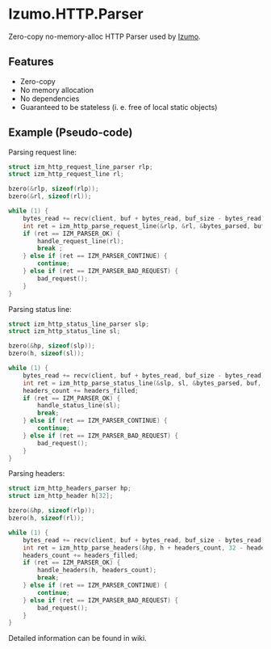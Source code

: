 # Izumo.HTTP.Parser
Zero-copy no-memory-alloc HTTP Parser used by [Izumo](https://github.com/AbrahamHokuto/Izumo).

## Features
+ Zero-copy
+ No memory allocation
+ No dependencies
+ Guaranteed to be stateless (i. e. free of local static objects)

## Example (Pseudo-code)
Parsing request line:
```C
struct izm_http_request_line_parser rlp;
struct izm_http_request_line rl;

bzero(&rlp, sizeof(rlp));
bzero(&rl, sizeof(rl));

while (1) {
	bytes_read += recv(client, buf + bytes_read, buf_size - bytes_read);
	int ret = izm_http_parse_request_line(&rlp, &rl, &bytes_parsed, buf, bytes_read);
	if (ret == IZM_PARSER_OK) {
		handle_request_line(rl);
		break ;
	} else if (ret == IZM_PARSER_CONTINUE) {
		continue;
	} else if (ret == IZM_PARSER_BAD_REQUEST) {
		bad_request();
	}
}
```

Parsing status line:
```C
struct izm_http_status_line_parser slp;
struct izm_http_status_line sl;

bzero(&hp, sizeof(slp));
bzero(h, sizeof(sl));

while (1) {
	bytes_read += recv(client, buf + bytes_read, buf_size - bytes_read);
	int ret = izm_http_parse_status_line(&slp, sl, &bytes_parsed, buf, bytes_read);
	headers_count += headers_filled;
	if (ret == IZM_PARSER_OK) {
		handle_status_line(sl);
		break;
	} else if (ret == IZM_PARSER_CONTINUE) {
		continue;
	} else if (ret == IZM_PARSER_BAD_REQUEST) {
		bad_request();
	}
}
```

Parsing headers:
```C
struct izm_http_headers_parser hp;
struct izm_http_header h[32];

bzero(&hp, sizeof(rlp));
bzero(h, sizeof(rl));

while (1) {
	bytes_read += recv(client, buf + bytes_read, buf_size - bytes_read);
	int ret = izm_http_parse_headers(&hp, h + headers_count, 32 - headers_count, &headers_filled, &bytes_parsed, buf + start_line_size, bytes_read - start_line_size);
	headers_count += headers_filled;
	if (ret == IZM_PARSER_OK) {
		handle_headers(h, headers_count);
		break;
	} else if (ret == IZM_PARSER_CONTINUE) {
		continue;
	} else if (ret == IZM_PARSER_BAD_REQUEST) {
		bad_request();
	}
}
```

Detailed information can be found in wiki.
